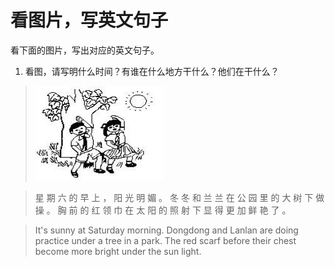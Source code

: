 看图片，写英文句子
============

看下面的图片，写出对应的英文句子。



1. 看图，请写明什么时间？有谁在什么地方干什么？他们在干什么？

>![](morning-practice.png)


>星 期 六 的 早 上 ， 阳 光 明 媚 。 冬 冬 和 兰 兰 在 公 园 里 的 大 树 下 做 操 。 胸 前 的 红 领 巾 在 太 阳 的 照 射 下 显 得 更 加 鲜 艳 了 。


> It's sunny at Saturday morning. Dongdong and Lanlan are doing practice under a tree in a park. The red scarf before their chest become more bright under the sun light.